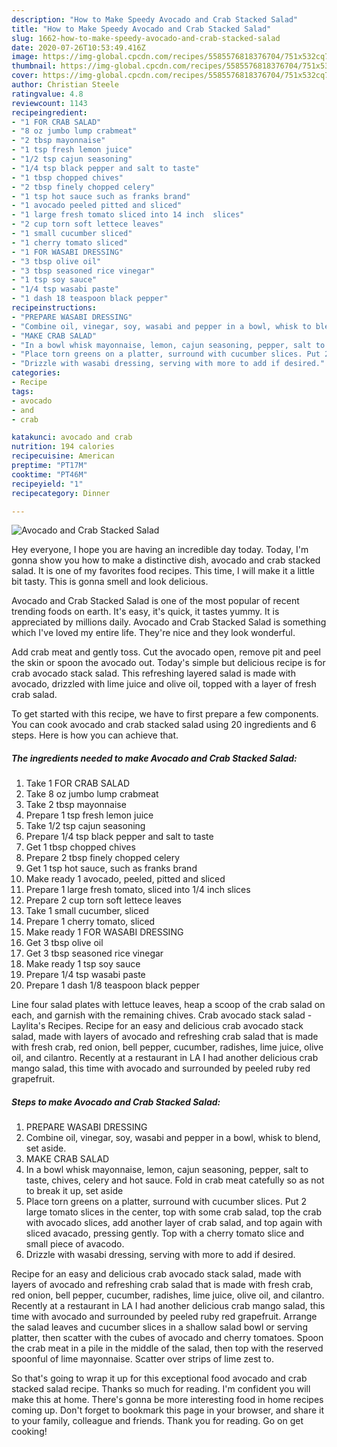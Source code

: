 ```yaml
---
description: "How to Make Speedy Avocado and Crab Stacked Salad"
title: "How to Make Speedy Avocado and Crab Stacked Salad"
slug: 1662-how-to-make-speedy-avocado-and-crab-stacked-salad
date: 2020-07-26T10:53:49.416Z
image: https://img-global.cpcdn.com/recipes/5585576818376704/751x532cq70/avocado-and-crab-stacked-salad-recipe-main-photo.jpg
thumbnail: https://img-global.cpcdn.com/recipes/5585576818376704/751x532cq70/avocado-and-crab-stacked-salad-recipe-main-photo.jpg
cover: https://img-global.cpcdn.com/recipes/5585576818376704/751x532cq70/avocado-and-crab-stacked-salad-recipe-main-photo.jpg
author: Christian Steele
ratingvalue: 4.8
reviewcount: 1143
recipeingredient:
- "1 FOR CRAB SALAD"
- "8 oz jumbo lump crabmeat"
- "2 tbsp mayonnaise"
- "1 tsp fresh lemon juice"
- "1/2 tsp cajun seasoning"
- "1/4 tsp black pepper and salt to taste"
- "1 tbsp chopped chives"
- "2 tbsp finely chopped celery"
- "1 tsp hot sauce such as franks brand"
- "1 avocado peeled pitted and sliced"
- "1 large fresh tomato sliced into 14 inch  slices"
- "2 cup torn soft lettece leaves"
- "1 small cucumber sliced"
- "1 cherry tomato sliced"
- "1 FOR WASABI DRESSING"
- "3 tbsp olive oil"
- "3 tbsp seasoned rice vinegar"
- "1 tsp soy sauce"
- "1/4 tsp wasabi paste"
- "1 dash 18 teaspoon black pepper"
recipeinstructions:
- "PREPARE WASABI DRESSING"
- "Combine oil, vinegar, soy, wasabi and pepper in a bowl, whisk to blend, set aside."
- "MAKE CRAB SALAD"
- "In a bowl whisk mayonnaise, lemon, cajun seasoning, pepper, salt to taste, chives, celery and hot sauce. Fold in crab meat catefully so as not to break it up, set aside"
- "Place torn greens on a platter, surround with cucumber slices. Put 2 large tomato slices in the center, top with some crab salad, top the crab with avocado slices, add another layer of crab salad,  and top again with sliced avacado, pressing gently. Top with a cherry tomato slice and small piece of avacodo."
- "Drizzle with wasabi dressing, serving with more to add if desired."
categories:
- Recipe
tags:
- avocado
- and
- crab

katakunci: avocado and crab 
nutrition: 194 calories
recipecuisine: American
preptime: "PT17M"
cooktime: "PT46M"
recipeyield: "1"
recipecategory: Dinner

---
```



![Avocado and Crab Stacked Salad](https://img-global.cpcdn.com/recipes/5585576818376704/751x532cq70/avocado-and-crab-stacked-salad-recipe-main-photo.jpg)

Hey everyone, I hope you are having an incredible day today. Today, I'm gonna show you how to make a distinctive dish, avocado and crab stacked salad. It is one of my favorites food recipes. This time, I will make it a little bit tasty. This is gonna smell and look delicious.

Avocado and Crab Stacked Salad is one of the most popular of recent trending foods on earth. It's easy, it's quick, it tastes yummy. It is appreciated by millions daily. Avocado and Crab Stacked Salad is something which I've loved my entire life. They're nice and they look wonderful.

Add crab meat and gently toss. Cut the avocado open, remove pit and peel the skin or spoon the avocado out. Today&#39;s simple but delicious recipe is for crab avocado stack salad. This refreshing layered salad is made with avocado, drizzled with lime juice and olive oil, topped with a layer of fresh crab salad.


To get started with this recipe, we have to first prepare a few components. You can cook avocado and crab stacked salad using 20 ingredients and 6 steps. Here is how you can achieve that.

<!--inarticleads1-->

##### The ingredients needed to make Avocado and Crab Stacked Salad:

1. Take 1 FOR CRAB SALAD
1. Take 8 oz jumbo lump crabmeat
1. Take 2 tbsp mayonnaise
1. Prepare 1 tsp fresh lemon juice
1. Take 1/2 tsp cajun seasoning
1. Prepare 1/4 tsp black pepper and salt to taste
1. Get 1 tbsp chopped chives
1. Prepare 2 tbsp finely chopped celery
1. Get 1 tsp hot sauce, such as franks brand
1. Make ready 1 avocado, peeled, pitted and sliced
1. Prepare 1 large fresh tomato, sliced into 1/4 inch  slices
1. Prepare 2 cup torn soft lettece leaves
1. Take 1 small cucumber, sliced
1. Prepare 1 cherry tomato, sliced
1. Make ready 1 FOR WASABI DRESSING
1. Get 3 tbsp olive oil
1. Get 3 tbsp seasoned rice vinegar
1. Make ready 1 tsp soy sauce
1. Prepare 1/4 tsp wasabi paste
1. Prepare 1 dash 1/8 teaspoon black pepper


Line four salad plates with lettuce leaves, heap a scoop of the crab salad on each, and garnish with the remaining chives. Crab avocado stack salad - Laylita&#39;s Recipes. Recipe for an easy and delicious crab avocado stack salad, made with layers of avocado and refreshing crab salad that is made with fresh crab, red onion, bell pepper, cucumber, radishes, lime juice, olive oil, and cilantro. Recently at a restaurant in LA I had another delicious crab mango salad, this time with avocado and surrounded by peeled ruby red grapefruit. 

<!--inarticleads2-->

##### Steps to make Avocado and Crab Stacked Salad:

1. PREPARE WASABI DRESSING
1. Combine oil, vinegar, soy, wasabi and pepper in a bowl, whisk to blend, set aside.
1. MAKE CRAB SALAD
1. In a bowl whisk mayonnaise, lemon, cajun seasoning, pepper, salt to taste, chives, celery and hot sauce. Fold in crab meat catefully so as not to break it up, set aside
1. Place torn greens on a platter, surround with cucumber slices. Put 2 large tomato slices in the center, top with some crab salad, top the crab with avocado slices, add another layer of crab salad,  and top again with sliced avacado, pressing gently. Top with a cherry tomato slice and small piece of avacodo.
1. Drizzle with wasabi dressing, serving with more to add if desired.


Recipe for an easy and delicious crab avocado stack salad, made with layers of avocado and refreshing crab salad that is made with fresh crab, red onion, bell pepper, cucumber, radishes, lime juice, olive oil, and cilantro. Recently at a restaurant in LA I had another delicious crab mango salad, this time with avocado and surrounded by peeled ruby red grapefruit. Arrange the salad leaves and cucumber slices in a shallow salad bowl or serving platter, then scatter with the cubes of avocado and cherry tomatoes. Spoon the crab meat in a pile in the middle of the salad, then top with the reserved spoonful of lime mayonnaise. Scatter over strips of lime zest to. 

So that's going to wrap it up for this exceptional food avocado and crab stacked salad recipe. Thanks so much for reading. I'm confident you will make this at home. There's gonna be more interesting food in home recipes coming up. Don't forget to bookmark this page in your browser, and share it to your family, colleague and friends. Thank you for reading. Go on get cooking!
